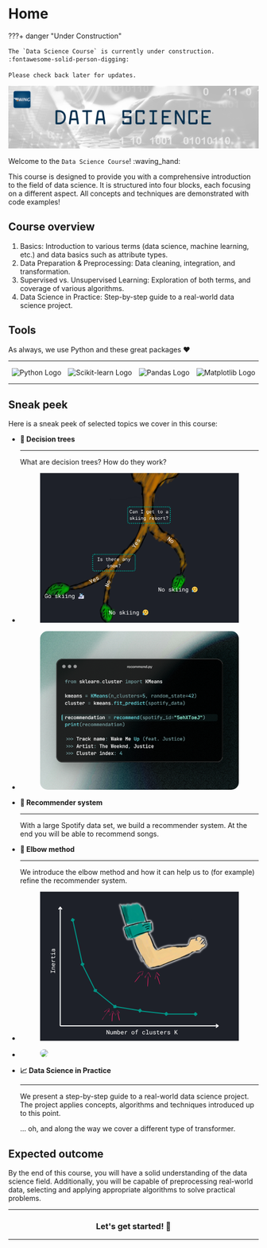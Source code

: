 # Home
???+ danger "Under Construction"

    The `Data Science Course` is currently under construction. 
    :fontawesome-solid-person-digging:

    Please check back later for updates.

![header](../assets/header/ds.png)

Welcome to the `Data Science Course`! :waving_hand:

This course is designed to provide you with a comprehensive introduction to the
field of data science. It is structured into four blocks, each focusing on a
different aspect. All concepts and techniques are demonstrated with code
examples!

## Course overview

1. Basics: Introduction to various terms (data science, machine learning, etc.)
   and data basics such as attribute types.
2. Data Preparation & Preprocessing: Data cleaning, integration, and 
   transformation.
3. Supervised vs. Unsupervised Learning: Exploration of both terms, and 
   coverage of various algorithms.
4. Data Science in Practice: Step-by-step guide to a real-world data science 
   project.

## Tools

As always, we use Python and these great packages :heart:

---

<div class="row" style="display: flex; justify-content: space-around;">
    <div class="col">
        <img src="https://www.python.org/static/img/python-logo.png" 
        alt="Python Logo" style="width: 200px;">
    </div>
    <div class="col">
        <img src="https://scikit-learn.org/stable/_static/scikit-learn-logo-small.png" 
        alt="Scikit-learn Logo" style="width: 170px;">
    </div>
    <div class="col">
        <img src="https://pandas.pydata.org/static/img/pandas_white.svg" 
        alt="Pandas Logo" style="width: 170px;">
    </div>
    <div class="col">
        <img src="https://matplotlib.org/stable/_static/logo_dark.svg" 
        alt="Matplotlib Logo" style="width: 200px;">
    </div>
</div>

---

## Sneak peek

Here is a sneak peek of selected topics we cover in this course:

<div class="grid cards" markdown>

-   __:deciduous_tree: Decision trees__ 

    --- 
    
    What are decision trees? How do they work?

-   <figure markdown="span">
        <img src="/assets/data-science/algorithms/tree.png">
    </figure>

-   <figure markdown="span">
        <img 
            src="/assets/data-science/index/spotify-snippet.png" 
            style="border-radius: 15px;"
        >
    </figure>

-   __:musical_note: Recommender system__ 

    --- 
    
    With a large Spotify data set, we build a recommender system. At the end
    you will be able to recommend songs.

-   __:mechanical_arm: Elbow method__ 

    --- 
    
    We introduce the elbow method and how it can help us to (for example) 
    refine the recommender system.
 
-   <figure markdown="span">
        <img src="/assets/data-science/algorithms/clustering/elbow-method.png">
    </figure>

-   <figure markdown="span">
        <img 
            src="https://static1.cbrimages.com/wordpress/wp-content/uploads/2023/12/split-images-of-transformers-anime.jpg" 
            style="border-radius: 15px;"
        >
    </figure>

-   __:chart_with_upwards_trend: Data Science in Practice__ 

    ---

    We present a step-by-step guide to a real-world data science project. 
    The project applies concepts, algorithms and techniques introduced up to 
    this point.

    ... oh, and along the way we cover a different type of transformer.

</div>

## Expected outcome

By the end of this course, you will have a solid understanding of the data
science field. Additionally, you will be capable of preprocessing real-world
data, selecting and applying appropriate algorithms to solve practical
problems.

---

<div style="text-align: center">
    <h3>Let's get started! 🚀</h3>
</div>

---